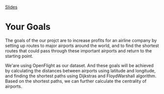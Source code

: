 [Slides](https://docs.google.com/presentation/d/1XBvCafC59vIjGUW1ZVymIJQLRguPc4by4jV0iXs8Fkw/edit?usp=sharing)





# Your Goals

The goals of the our projct are to increase profits for an airline company by setting up routes to major airports around the world, and to find the shortest routes that could pass through these important airports and return to the starting point. 

We'are using OpenFlight as our dataset. And these goals will be achieved by calculating the distances between airports using latitude and longitude, and finding the shortest paths using Dijkstras and FloydWarshall algorithm. Based on the shortest paths, we can further calculate the centrality of airports.